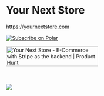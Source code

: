 # Your Next Store
https://yournextstore.com

<a href="https://polar.sh/yournextstore"><picture><source media="(prefers-color-scheme: dark)" srcset="https://polar.sh/embed/subscribe.svg?org=yournextstore&label=Subscribe&darkmode"><img alt="Subscribe on Polar" src="https://polar.sh/embed/subscribe.svg?org=yournextstore&label=Subscribe"></picture></a>

<a href="https://www.producthunt.com/posts/your-next-store?utm_source=badge-featured&utm_medium=badge&utm_souce=badge-your&#0045;next&#0045;store" target="_blank">
<picture><source media="(prefers-color-scheme: dark)" srcset="https://api.producthunt.com/widgets/embed-image/v1/featured.svg?post_id=459751&theme=dark" /><img src="https://api.producthunt.com/widgets/embed-image/v1/featured.svg?post_id=459751&theme=light" alt="Your&#0032;Next&#0032;Store - E&#0045;Commerce&#0032;with&#0032;Stripe&#0032;as&#0032;the&#0032;backend | Product Hunt" style="width: 250px; height: 54px;" width="250" height="54" /></picture></a>

<br />
<br />
<br />

[![](https://github.com/yournextstore/.github/assets/1338731/5f0ce023-1bda-4f77-9d0b-b46f63e42b2b)](https://polar.sh/yournextstore)
